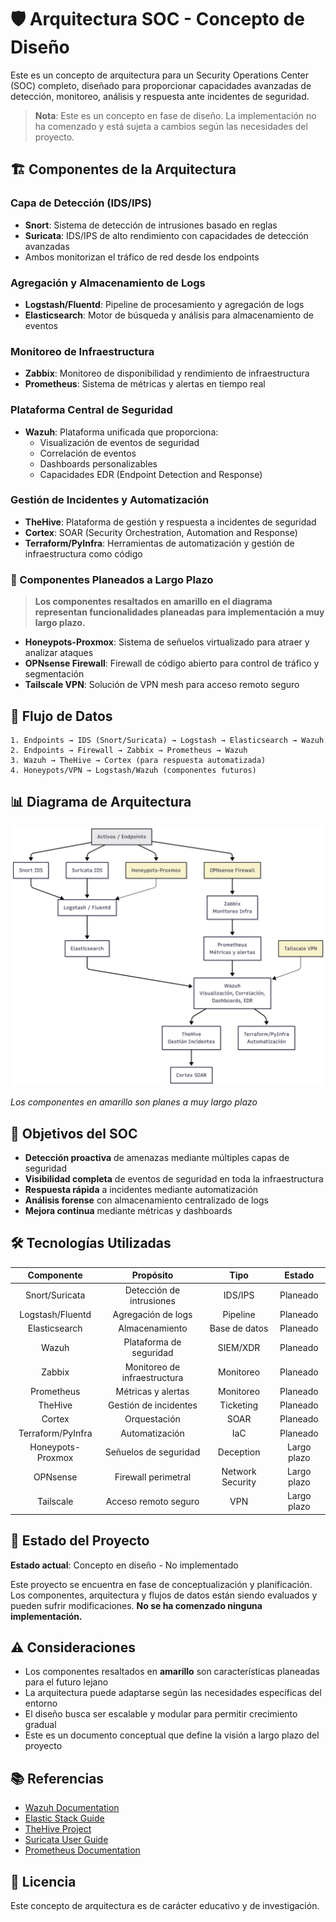 # 🛡️ Arquitectura SOC - Concepto de Diseño

Este es un concepto de arquitectura para un Security Operations Center (SOC) completo, diseñado para proporcionar capacidades avanzadas de detección, monitoreo, análisis y respuesta ante incidentes de seguridad.

> **Nota**: Este es un concepto en fase de diseño. La implementación no ha comenzado y está sujeta a cambios según las necesidades del proyecto.

## 🏗️ Componentes de la Arquitectura

### Capa de Detección (IDS/IPS)
- **Snort**: Sistema de detección de intrusiones basado en reglas
- **Suricata**: IDS/IPS de alto rendimiento con capacidades de detección avanzadas
- Ambos monitorizan el tráfico de red desde los endpoints

### Agregación y Almacenamiento de Logs
- **Logstash/Fluentd**: Pipeline de procesamiento y agregación de logs
- **Elasticsearch**: Motor de búsqueda y análisis para almacenamiento de eventos

### Monitoreo de Infraestructura
- **Zabbix**: Monitoreo de disponibilidad y rendimiento de infraestructura
- **Prometheus**: Sistema de métricas y alertas en tiempo real

### Plataforma Central de Seguridad
- **Wazuh**: Plataforma unificada que proporciona:
  - Visualización de eventos de seguridad
  - Correlación de eventos
  - Dashboards personalizables
  - Capacidades EDR (Endpoint Detection and Response)

### Gestión de Incidentes y Automatización
- **TheHive**: Plataforma de gestión y respuesta a incidentes de seguridad
- **Cortex**: SOAR (Security Orchestration, Automation and Response)
- **Terraform/PyInfra**: Herramientas de automatización y gestión de infraestructura como código

### 🔮 Componentes Planeados a Largo Plazo

> **Los componentes resaltados en amarillo en el diagrama representan funcionalidades planeadas para implementación a muy largo plazo.**

- **Honeypots-Proxmox**: Sistema de señuelos virtualizado para atraer y analizar ataques
- **OPNsense Firewall**: Firewall de código abierto para control de tráfico y segmentación
- **Tailscale VPN**: Solución de VPN mesh para acceso remoto seguro

## 🔄 Flujo de Datos
```
1. Endpoints → IDS (Snort/Suricata) → Logstash → Elasticsearch → Wazuh
2. Endpoints → Firewall → Zabbix → Prometheus → Wazuh
3. Wazuh → TheHive → Cortex (para respuesta automatizada)
4. Honeypots/VPN → Logstash/Wazuh (componentes futuros)
```

## 📊 Diagrama de Arquitectura

![Arquitectura SOC](Preview/Diagrama-SOC.png)

*Los componentes en amarillo son planes a muy largo plazo*

## 🎯 Objetivos del SOC

- **Detección proactiva** de amenazas mediante múltiples capas de seguridad
- **Visibilidad completa** de eventos de seguridad en toda la infraestructura
- **Respuesta rápida** a incidentes mediante automatización
- **Análisis forense** con almacenamiento centralizado de logs
- **Mejora continua** mediante métricas y dashboards

## 🛠️ Tecnologías Utilizadas

| Componente | Propósito | Tipo | Estado |
|:---:|:---:|:---:|:---:|
| Snort/Suricata | Detección de intrusiones | IDS/IPS | Planeado |
| Logstash/Fluentd | Agregación de logs | Pipeline | Planeado |
| Elasticsearch | Almacenamiento | Base de datos | Planeado |
| Wazuh | Plataforma de seguridad | SIEM/XDR | Planeado |
| Zabbix | Monitoreo de infraestructura | Monitoreo | Planeado |
| Prometheus | Métricas y alertas | Monitoreo | Planeado |
| TheHive | Gestión de incidentes | Ticketing | Planeado |
| Cortex | Orquestación | SOAR | Planeado |
| Terraform/PyInfra | Automatización | IaC | Planeado |
| Honeypots-Proxmox | Señuelos de seguridad | Deception | Largo plazo |
| OPNsense | Firewall perimetral | Network Security | Largo plazo |
| Tailscale | Acceso remoto seguro | VPN | Largo plazo |

## 📝 Estado del Proyecto

**Estado actual**: Concepto en diseño - No implementado

Este proyecto se encuentra en fase de conceptualización y planificación. Los componentes, arquitectura y flujos de datos están siendo evaluados y pueden sufrir modificaciones. **No se ha comenzado ninguna implementación.**

## ⚠️ Consideraciones

- Los componentes resaltados en **amarillo** son características planeadas para el futuro lejano
- La arquitectura puede adaptarse según las necesidades específicas del entorno
- El diseño busca ser escalable y modular para permitir crecimiento gradual
- Este es un documento conceptual que define la visión a largo plazo del proyecto

## 📚 Referencias

- [Wazuh Documentation](https://documentation.wazuh.com/)
- [Elastic Stack Guide](https://www.elastic.co/guide/)
- [TheHive Project](https://thehive-project.org/)
- [Suricata User Guide](https://suricata.readthedocs.io/)
- [Prometheus Documentation](https://prometheus.io/docs/)

## 📄 Licencia

Este concepto de arquitectura es de carácter educativo y de investigación.
